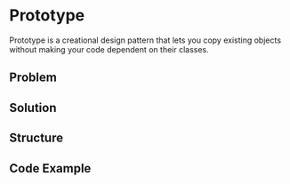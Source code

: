 # Prototype
Prototype is a creational design pattern that lets you copy existing objects without making your code dependent on their classes.

## Problem 

## Solution

## Structure

## Code Example
